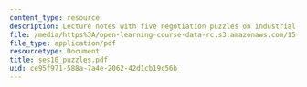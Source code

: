 ```yaml
---
content_type: resource
description: Lecture notes with five negotiation puzzles on industrial relations.
file: /media/https%3A/open-learning-course-data-rc.s3.amazonaws.com/15-676-work-employment-and-industrial-relations-theory-spring-2008/ce95f971588a7a4e206242d1cb19c56b_ses10_puzzles.pdf
file_type: application/pdf
resourcetype: Document
title: ses10_puzzles.pdf
uid: ce95f971-588a-7a4e-2062-42d1cb19c56b
---
```

